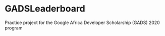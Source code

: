 # GADSLeaderboard
 
Practice project for the Google Africa Developer Scholarship (GADS) 2020 program
